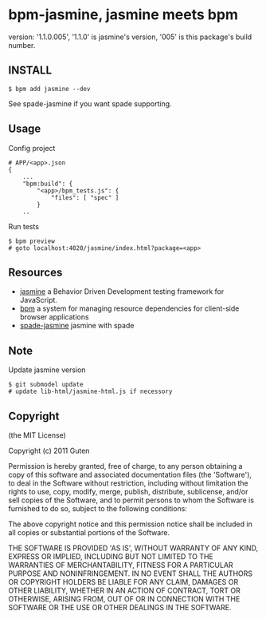bpm-jasmine, jasmine meets bpm
==============================

version: '1.1.0.005', '1.1.0' is jasmine's version, '005' is this package's build number.


INSTALL
-------

`$ bpm add jasmine --dev`

See spade-jasmine if you want spade supporting.

Usage
------

Config project 

	# APP/<app>.json
	{
		...
		"bpm:build": {
			"<app>/bpm_tests.js": {
				"files": [ "spec" ]
			}
		..

Run tests 

	$ bpm preview
	# goto localhost:4020/jasmine/index.html?package=<app>
	

Resources
---------

* [jasmine](https://github.com/pivotal/jasmine) a Behavior Driven Development testing framework for JavaScript.
* [bpm](https://github.com/bpm/bpm) a system for managing resource dependencies for client-side browser applications
* [spade-jasmine](http://github.com/GutenYe/spade-jasmine) jasmine with spade


Note
----

Update jasmine version

	$ git submodel update
	# update lib-html/jasmine-html.js if necessory

Copyright
---------

(the MIT License)

Copyright (c) 2011 Guten

Permission is hereby granted, free of charge, to any person obtaining a copy of this software and associated documentation files (the 'Software'), to deal in the Software without restriction, including without limitation the rights to use, copy, modify, merge, publish, distribute, sublicense, and/or sell copies of the Software, and to permit persons to whom the Software is furnished to do so, subject to the following conditions:

The above copyright notice and this permission notice shall be included in all copies or substantial portions of the Software.

THE SOFTWARE IS PROVIDED 'AS IS', WITHOUT WARRANTY OF ANY KIND, EXPRESS OR IMPLIED, INCLUDING BUT NOT LIMITED TO THE WARRANTIES OF MERCHANTABILITY, FITNESS FOR A PARTICULAR PURPOSE AND NONINFRINGEMENT.  IN NO EVENT SHALL THE AUTHORS OR COPYRIGHT HOLDERS BE LIABLE FOR ANY CLAIM, DAMAGES OR OTHER LIABILITY, WHETHER IN AN ACTION OF CONTRACT, TORT OR OTHERWISE, ARISING FROM, OUT OF OR IN CONNECTION WITH THE SOFTWARE OR THE USE OR OTHER DEALINGS IN THE SOFTWARE.
